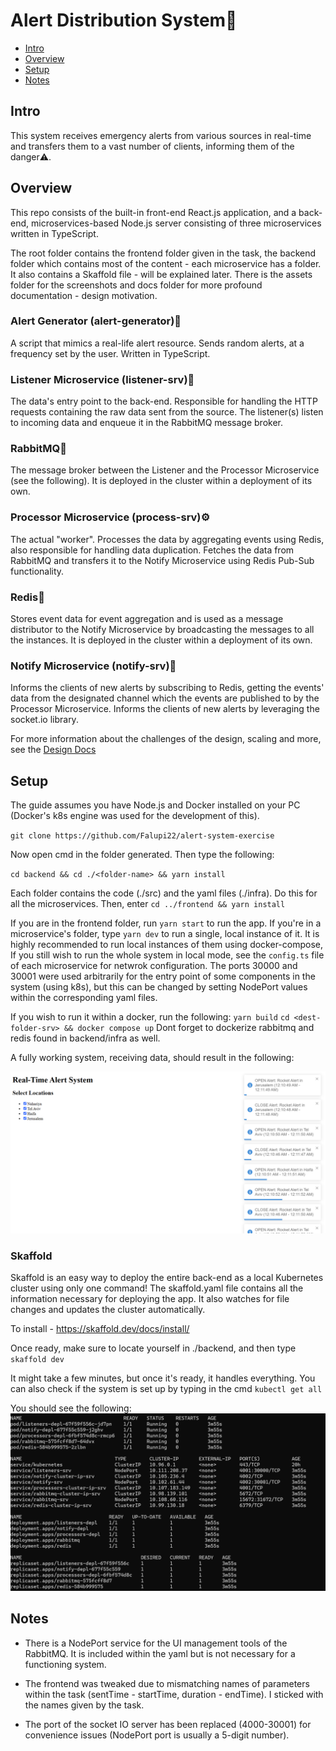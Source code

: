# Alert Distribution System🚨

- [Intro](#intro)
- [Overview](#overview)
- [Setup](#setup)
- [Notes](#notes)

## Intro

This system receives emergency alerts from various sources in real-time and transfers them to a vast number of clients, informing them of the danger⚠️.

## Overview

This repo consists of the built-in front-end React.js application, and a back-end, microservices-based Node.js server consisting of three microservices written in TypeScript.

The root folder contains the frontend folder given in the task, the backend folder which contains most of the content - each microservice has a folder. It also contains a Skaffold file - will be explained later. There is the assets folder for the screenshots and docs folder for more profound documentation - design motivation.

### Alert Generator (alert-generator)🤖

A script that mimics a real-life alert resource.
Sends random alerts, at a frequency set by the user.
Written in TypeScript.

### Listener Microservice (listener-srv)📡

The data's entry point to the back-end.
Responsible for handling the HTTP requests containing the raw data sent from the source. The listener(s) listen to incoming data and enqueue it in the RabbitMQ message broker.

### RabbitMQ🐰

The message broker between the Listener and the Processor Microservice (see the following). It is deployed in the cluster within a deployment of its own.

### Processor Microservice (process-srv)⚙️

The actual "worker". Processes the data by aggregating events using Redis, also responsible for handling data duplication. Fetches the data from RabbitMQ and transfers it to the Notify Microservice using Redis Pub-Sub functionality.

### Redis📩

Stores event data for event aggregation and is used as a message distributor to the Notify Microservice by broadcasting the messages to all the instances. It is deployed in the cluster within a deployment of its own.

### Notify Microservice (notify-srv)🔔

Informs the clients of new alerts by subscribing to Redis, getting the events' data from the designated channel which the events are published to by the Processor Microservice. Informs the clients of new alerts by leveraging the socket.io library.

For more information about the challenges of the design, scaling and more, see the [Design Docs](./docs/Design_README.md)

## Setup

The guide assumes you have Node.js and Docker installed on your PC (Docker's k8s engine was used for the development of this).

`git clone https://github.com/Falupi22/alert-system-exercise`

Now open cmd in the folder generated. Then type the following:

`cd backend && cd ./<folder-name> && yarn install`

Each folder contains the code (./src) and the yaml files (./infra).
Do this for all the microservices.
Then, enter 
``cd ../frontend && yarn install``

If you are in the frontend folder, run `yarn start` to run the app.
If you're in a microservice's folder, type `yarn dev` to run a single, local instance of it.
It is highly recommended to run local instances of them using docker-compose, If you still wish to run the whole system in local mode, see the `config.ts` file of each microservice for netwrok configuration.
The ports 30000 and 30001 were used arbitrarily for the entry point of some components in the system (using k8s), but this can be changed by setting NodePort values within the corresponding yaml files.

If you wish to run it within a docker, run the following:
``yarn build``
``cd <dest-folder-srv> && docker compose up``
Dont forget to dockerize rabbitmq and redis found in backend/infra as well.

A fully working system, receiving data, should result in the following:

![Web page](assets/live.png)

### Skaffold

Skaffold is an easy way to deploy the entire back-end as a local Kubernetes cluster using only one command! The skaffold.yaml file contains all the information necessary for deploying the app. It also watches for file changes and updates the cluster automatically.

To install - https://skaffold.dev/docs/install/

Once ready, make sure to locate yourself in ./backend, and then type
`skaffold dev`

It might take a few minutes, but once it's ready, it handles everything.
You can also check if the system is set up by typing in the cmd
`kubectl get all`

You should see the following:
![Healthy cluster](./assets/cluster.png)

## Notes

- There is a NodePort service for the UI management tools of the RabbitMQ. It is included within the yaml but is not necessary for a functioning system.
  
- The frontend was tweaked due to mismatching names of parameters within the task (sentTime - startTime, duration - endTime). I sticked with the names given by the task.

- The port of the socket IO server has been replaced (4000-30001) for convenience issues (NodePort port is usually a 5-digit number).